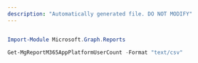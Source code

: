 ```yaml
---
description: "Automatically generated file. DO NOT MODIFY"
---
```


```powershell

Import-Module Microsoft.Graph.Reports

Get-MgReportM365AppPlatformUserCount -Format "text/csv" 

```